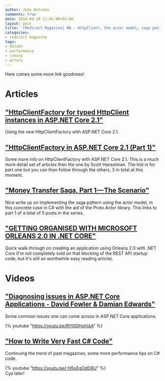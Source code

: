 ```yaml
---
author: João Antunes
comments: true
date: 2018-04-29 11:45:00+01:00
layout: post
title: '[Redirect Magazine] #8 - HttpClient, the actor model, saga pattern, ASP.NET Core issues and some more perf stuff'
categories:
- redirect magazine
tags:
- dotnet
- performance
- csharp
- actors
---
```


Here comes some more link goodness!
# Articles
## ["HttpClientFactory for typed HttpClient instances in ASP.NET Core 2.1"](https://www.hanselman.com/blog/HttpClientFactoryForTypedHttpClientInstancesInASPNETCore21.aspx)
Using the new HttpClientFactory with ASP.NET Core 2.1.
<br/>
## ["HttpClientFactory in ASP.NET Core 2.1 (Part 1)"](https://www.stevejgordon.co.uk/introduction-to-httpclientfactory-aspnetcore)
Some more info on HttpClientFactory with ASP.NET Core 2.1. This is a much more detail set of articles then the one by Scott Hanselman. The link is for part one but you can then follow through the others, 3 in total at this moment.
<br/>
## ["Money Transfer Saga, Part 1 — The Scenario"](https://medium.com/@tliversidge/https-medium-com-tliversidge-money-transfer-saga-part-1-7707e2b6f711)
Nice write up on implementing the saga pattern using the actor model, in this concrete case in C# with the aid of the Proto.Actor library. This links to part 1 of a total of 5 posts in the series.
<br/>
## ["GETTING ORGANISED WITH MICROSOFT ORLEANS 2.0 IN .NET CORE"](http://gigi.nullneuron.net/gigilabs/getting-organised-with-microsoft-orleans-2-0-in-net-core/)
Quick walk-through on creating an application using Orleans 2.0 with .NET Core (I'm not completely sold on that blocking of the REST API startup code, but it's still an worthwhile easy reading article).
<br/>
# Videos
## ["Diagnosing issues in ASP.NET Core Applications - David Fowler & Damian Edwards"](https://youtu.be/RYI0DHoIVaA)
Some common issues one can come across in ASP.NET Core applications.

{% youtube "https://youtu.be/RYI0DHoIVaA" %}
<br/>
## ["How to Write Very Fast C# Code"](https://youtu.be/-H5oEgOdO6U)
Continuing the trend of past magazines, some more performance tips on C# code.

{% youtube "https://youtu.be/-H5oEgOdO6U" %}
<br/>
Cya later!